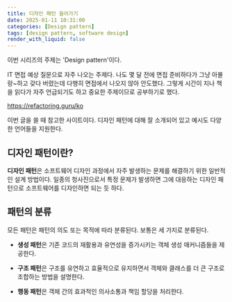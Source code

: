 ```yaml
---
title: 디자인 패턴 들어가기
date: 2025-01-11 10:31:00
categories: [Design pattern]
tags: [design pattern, software design]
render_with_liquid: false
---
```


이번 시리즈의 주제는 'Design pattern'이다.

IT 면접 예상 질문으로 자주 나오는 주제다. 나도 몇 달 전에 면접 준비하다가 그냥 아몰랑~하고 갖다 버렸는데 다행히 면접에서 나오지 않아
안도했다. 그렇게 시간이 지나 책을 읽다가 자주 언급되기도 하고 중요한 주제이므로 공부하기로 했다.

<https://refactoring.guru/ko>

이번 글을 쓸 때 참고한 사이트이다. 디자인 패턴에 대해 잘 소개되어 있고 예시도 다양한 언어들을 지원한다.

## 디자인 패턴이란?

**디자인 패턴**은 소프트웨어 디자인 과정에서 자주 발생하는 문제를 해결하기 위한 일반적인 설계 방법이다.
일종의 청사진으로서 특정 문제가 발생하면 그에 대응하는 디자인 패턴으로 소프트웨어를 디자인하면 되는 듯 하다. 

## 패턴의 분류

모든 패턴은 패턴의 의도 또는 목적에 따라 분류된다. 보통은 세 가지로 분류된다.

+ **생성 패턴**은 기존 코드의 재활용과 유연성을 증가시키는 객체 생성 매커니즘들을 제공한다.

+ **구조 패턴**은 구조를 유연하고 효율적으로 유지하면서 객체와 클래스를 더 큰 구조로 조합하는 방법을 설명한다.

+ **행동 패턴**은 객체 간의 효과적인 의사소통과 책임 할당을 처리한다.
